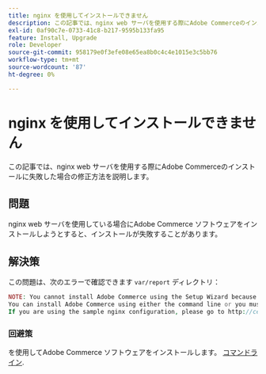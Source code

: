 ```yaml
---
title: nginx を使用してインストールできません
description: この記事では、nginx web サーバを使用する際にAdobe Commerceのインストールに失敗した場合の修正方法を説明します。
exl-id: 0af90c7e-0733-41c8-b217-9595b133fa95
feature: Install, Upgrade
role: Developer
source-git-commit: 958179e0f3efe08e65ea8b0c4c4e1015e3c5bb76
workflow-type: tm+mt
source-wordcount: '87'
ht-degree: 0%

---
```


# nginx を使用してインストールできません

この記事では、nginx web サーバを使用する際にAdobe Commerceのインストールに失敗した場合の修正方法を説明します。

## 問題

nginx web サーバを使用している場合にAdobe Commerce ソフトウェアをインストールしようとすると、インストールが失敗することがあります。

## 解決策

この問題は、次のエラーで確認できます `var/report` ディレクトリ：

```php
NOTE: You cannot install Adobe Commerce using the Setup Wizard because the Adobe Commerce setup directory cannot be accessed.
You can install Adobe Commerce using either the command line or you must restore access to the following directory: /var/www/html/setup
If you are using the sample nginx configuration, please go to http://ce.mtf03.bcn.magento.com/setup/";i:1;s:641:"#0 /var/www/html/lib/internal/Magento/Framework/App/Http.php(213): Magento\Framework\App\Http->redirectToSetup(Object(Magento\Framework\App\Bootstrap), Object(Exception))
```

### 回避策

を使用してAdobe Commerce ソフトウェアをインストールします。 [コマンドライン](https://devdocs.magento.com/guides/v2.3/install-gde/install/cli/install-cli.html).
